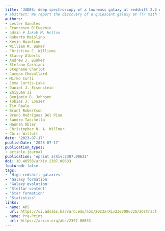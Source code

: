 ```yaml
---
title: 'JADES: deep spectroscopy of a low-mass galaxy at redshift 2.3 quenched by environment'
# abstract: We report the discovery of a quiescent galaxy at {{< math >}}$z = 2.34${{< /math >}} with a stellar mass of only {{< math >}}$M_{\ast} = 9.5_{-1.2}^{+1.8} 10^{8}\ M_{\odot}${{< /math >}}, based on deep JWST/NIRSpec spectroscopy. This is the least massive quiescent galaxy found so far at high redshift. We use a Bayesian approach to model the spectrum and photometry, and find the target to have been quiescent for {{< math >}}$0.6\ \mathrm{Gyr}${{< /math >}} with a mass-weighted average stellar age of {{< math >}}$0.8-1.7\ \mathrm{Gyr}${{< /math >}} (dominated by systematics). The galaxy displays an inverse colour gradient with radius, consistent with environment-driven quenching. Based on a combination of spectroscopic and robust (medium- and broad-band) photometric redshifts, we identify a galaxy overdensity near the location of the target ({{< math >}}$5\sigma${{< /math >}} above the background level at this redshift). We stress that had we been specifically targetting galaxies within overdensities, the main target would not have been selected on photometry alone; therefore, environment studies based on photometric redshifts are biased against low-mass quiescent galaxies. The overdensity contains three spectroscopically confirmed, massive, old galaxies ({{< math >}}$M_{\ast} = 8-17 10^{10} M_{\odot}${{< /math >}}). The presence of these evolved systems points to accelerated galaxy evolution in overdensities at redshifts {{< math >}}$z > 2${{< /math >}}, in agreement with previous works. In projection, our target lies only {{< math >}}$35\ \mathrm{pkpc}${{< /math >}} away from the most massive galaxy in this overdensity (spectroscopic redshift {{< math >}}$z = 2.349${{< /math >}}) which is located close to overdensity's centre. This suggests the low-mass galaxy was quenched by environment, making it possibly the earliest evidence for environment-driven quenching to date.
authors:
- Lester Sandles
- Francesco D'Eugenio
- admin # Jakob M. Helton
- Roberto Maiolino
- Kevin Hainline
- William M. Baker
- Christina C. Williams
- Stacey Alberts
- Andrew J. Bunker
- Stefano Carniani
- Stephane Charlot
- Jacopo Chevallard
- Mirko Curti
- Emma Curtis-Lake
- Daniel J. Eisenstein
- Zhiyuan Ji
- Benjamin D. Johnson
- Tobias J. Looser
- Tim Rawle
- Brant Robertson
- Bruno Rodrı́guez Del Pino
- Sandro Tacchella
- Hannah Übler
- Christopher N. A. Willmer
- Chris Willott
date: '2023-07-17'
publishDate: '2023-07-17'
publication_types:
- article-journal
publication: 'eprint arXiv:2307.08633'
doi: 10.48550/arXiv.2307.08633
featured: false
tags:
- 'High-redshift galaxies'
- 'Galaxy formation'
- 'Galaxy evolution'
- 'Stellar content'
- 'Star formation'
- 'Statistics'
links:
- name: ADS
  url: https://ui.adsabs.harvard.edu/abs/2023arXiv230708633S/abstract
- name: Pre-Print
  url: https://arxiv.org/abs/2307.08633
---
```

